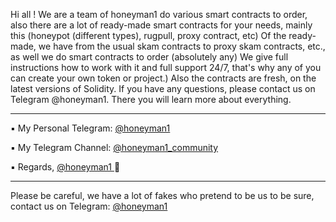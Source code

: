 Hi all ! We are a team of honeyman1 do various smart contracts to order, also there are a lot of ready-made smart contracts for your needs, mainly this (honeypot (different types), rugpull, proxy contract, etc) Of the ready-made, we have from the usual skam contracts to proxy skam contracts, etc., as well we do smart contracts to order (absolutely any) We give full instructions how to work with it and full support 24/7, that's why any of you can create your own token or project.) Also the contracts are fresh, on the latest versions of Solidity. If you have any questions, please contact us on Telegram @honeyman1. There you will learn more about everything.

------------------------------------------------

▪️ My Personal Telegram: [@honeyman1](https://t.me/honeyman1)

▪️ My Telegram Channel: [@honeyman1_community](https://t.me/honeyman1_community)

▪️ Regards, [@honeyman1 ](https://t.me/honeyman1)🖤


------------------------------------------------



Please be careful, we have a lot of fakes who pretend to be us to be sure, contact us on Telegram: [@honeyman1](https://t.me/honeyman1)
